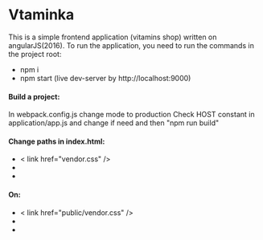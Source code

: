 # Vtaminka

This is a simple frontend application (vitamins shop) written on angularJS(2016). To run the application, you need to run the commands in the project root:
- npm i
- npm start (live dev-server by http://localhost:9000)

#### Build a project:
In webpack.config.js change mode to production
Check HOST constant in application/app.js and change if need and then "npm run build"

#### Change paths in index.html:
- < link href="vendor.css" />
- <script src="vendor.js"></script>
- <script src="index.js"></script>
  
#### On:
- < link href="public/vendor.css" />
- <script src="public/vendor.js"></script>
- <script src="public/index.js"></script>
